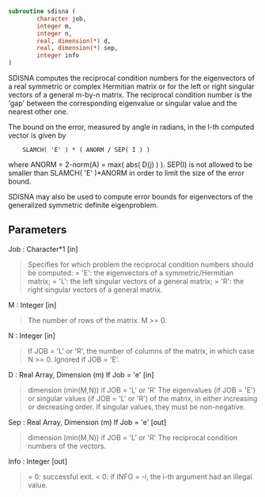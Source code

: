 ```fortran
subroutine sdisna (
		character job,
		integer m,
		integer n,
		real, dimension(*) d,
		real, dimension(*) sep,
		integer info
)
```

 SDISNA computes the reciprocal condition numbers for the eigenvectors
 of a real symmetric or complex Hermitian matrix or for the left or
 right singular vectors of a general m-by-n matrix. The reciprocal
 condition number is the 'gap' between the corresponding eigenvalue or
 singular value and the nearest other one.

 The bound on the error, measured by angle in radians, in the I-th
 computed vector is given by

        SLAMCH( 'E' ) * ( ANORM / SEP( I ) )

 where ANORM = 2-norm(A) = max( abs( D(j) ) ).  SEP(I) is not allowed
 to be smaller than SLAMCH( 'E' )*ANORM in order to limit the size of
 the error bound.

 SDISNA may also be used to compute error bounds for eigenvectors of
 the generalized symmetric definite eigenproblem.

## Parameters
Job : Character*1 [in]
> Specifies for which problem the reciprocal condition numbers
> should be computed:
> = 'E':  the eigenvectors of a symmetric/Hermitian matrix;
> = 'L':  the left singular vectors of a general matrix;
> = 'R':  the right singular vectors of a general matrix.

M : Integer [in]
> The number of rows of the matrix. M >= 0.

N : Integer [in]
> If JOB = 'L' or 'R', the number of columns of the matrix,
> in which case N >= 0. Ignored if JOB = 'E'.

D : Real Array, Dimension (m) If Job = 'e' [in]
> dimension (min(M,N)) if JOB = 'L' or 'R'
> The eigenvalues (if JOB = 'E') or singular values (if JOB =
> 'L' or 'R') of the matrix, in either increasing or decreasing
> order. If singular values, they must be non-negative.

Sep : Real Array, Dimension (m) If Job = 'e' [out]
> dimension (min(M,N)) if JOB = 'L' or 'R'
> The reciprocal condition numbers of the vectors.

Info : Integer [out]
> = 0:  successful exit.
> < 0:  if INFO = -i, the i-th argument had an illegal value.

